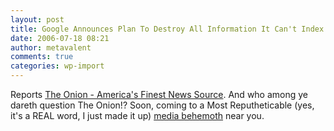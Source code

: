 ```yaml
---
layout: post
title: Google Announces Plan To Destroy All Information It Can't Index
date: 2006-07-18 08:21
author: metavalent
comments: true
categories: wp-import
---
```

Reports <a href="http://www.theonion.com/content/node/40076">The Onion - America's Finest News Source</a>.  And who among ye dareth question The Onion!?  Soon, coming to a Most Reputheticable (yes, it's a REAL word, I just made it up) <a href="http://www.thestreet.com/_yahoo/newsanalysis/technet/10297441.html">media behemoth</a> near you.
